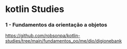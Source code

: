 # kotlin Studies

### 1 - Fundamentos da orientação a objetos

https://github.com/robsonpa/kotlin-studies/tree/main/fundamentos_oo/me/dio/digionebank

